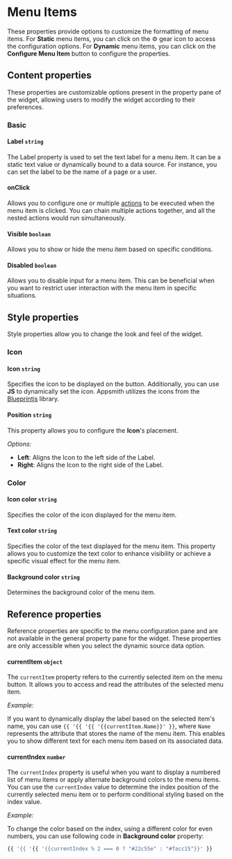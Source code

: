 # Menu Items
These properties provide options to customize the formatting of menu items. For **Static** menu items, you can click on the ⚙️ gear icon to access the configuration options. For **Dynamic** menu items, you can click on the **Configure Menu Item** button to configure the properties.



## Content properties

These properties are customizable options present in the property pane of the widget, allowing users to modify the widget according to their preferences.


### Basic


#### Label `string`

 

The Label property is used to set the text label for a menu item. It can be a static text value or dynamically bound to a data source. For instance, you can set the label to be the name of a page or a user.



#### onClick

 

Allows you to configure one or multiple [actions](/reference/appsmith-framework/widget-actions) to be executed when the menu item is clicked. You can chain multiple actions together, and all the nested actions would run simultaneously.




#### Visible `boolean`

 

Allows you to show or hide the menu item based on specific conditions. 




#### Disabled `boolean`

 

Allows you to disable input for a menu item. This can be beneficial when you want to restrict user interaction with the menu item in specific situations.





## Style properties
Style properties allow you to change the look and feel of the widget.

### Icon

#### Icon `string`

 

Specifies the icon to be displayed on the button. Additionally, you can use **JS** to dynamically set the icon. Appsmith utilizes the icons from the [Blueprintjs](https://blueprintjs.com/docs/#icons) library.



#### Position `string`

 

This property allows you to configure the **Icon**'s placement.

*Options:*
* **Left**: Aligns the Icon to the left side of the Label.
* **Right**: Aligns the Icon to the right side of the Label.




### Color


#### Icon color `string`

 

Specifies the color of the icon displayed for the menu item. 


#### Text color `string`

 

Specifies the color of the text displayed for the menu item. This property allows you to customize the text color to enhance visibility or achieve a specific visual effect for the menu item.


#### Background color `string`

 

Determines the background color of the menu item. 



## Reference properties

Reference properties are specific to the menu configuration pane and are not available in the general property pane for the widget. These properties are only accessible when you select the dynamic source data option.

#### currentItem `object`


 

The `currentItem` property refers to the currently selected item on the menu button. It allows you to access and read the attributes of the selected menu item. 


<ZoomImage src="/img/MenuButton-Dynamic-Menu-Label-CurrentItem.png" alt="Display images on table row selection" caption="Display menu items using currentItem" />

*Example:*

If you want to dynamically display the label based on the selected item's name, you can use `{{ '{{ '{{ '{{currentItem.Name}}' }}`, where `Name` represents the attribute that stores the name of the menu item. This enables you to show different text for each menu item based on its associated data.






#### currentIndex `number`

 

The `currentIndex` property is useful when you want to display a numbered list of menu items or apply alternate background colors to the menu items. You can use the `currentIndex` value to determine the index position of the currently selected menu item or to perform conditional styling based on the index value.

<ZoomImage src="/img/MenuButton-dynamic-Menu-Label-NumberedList-CurrentIndex.png" alt="Display images on table row selection" caption="Display menu items using currentIndex" />


*Example:*

To change the color based on the index, using a different color for even numbers, you can use following code in **Background color** property:

```js
{{ '{{ '{{ '{{currentIndex % 2 === 0 ? "#22c55e" : "#facc15"}}' }}
```





